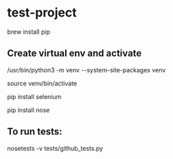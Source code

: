 # test-project
brew install pip

Create virtual env and activate
-------------------------------
/usr/bin/python3 -m venv --system-site-packages venv

source venv/bin/activate

pip install selenium

pip install nose

To run tests:
-------------

nosetests -v tests/github_tests.py
